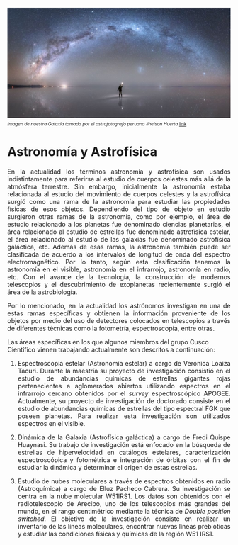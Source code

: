 ---
---

![](img/astronomy/galaxy.png)
<font size="1.5"> <i> Imagen de nuestra Galaxia tomada por el astrofotografo peruano Jheison Huerta </i> <a href="https://www.bbc.com/portuguese/internacional-50274440"> link </a> </font> 
# **Astronomía y Astrofísica**


<p style='text-align: justify;'> En la actualidad los términos astronomía y astrofísica son usados indistintamente para referirse al estudio de cuerpos celestes más allá de la atmósfera terrestre. Sin embargo, inicialmente la astronomía estaba relacionada al estudio del movimiento de cuerpos celestes y la astrofísica surgió como una rama de la astronomía para estudiar las propiedades físicas de esos objetos. Dependiendo del tipo de objeto en estudio surgieron otras ramas de la astronomía, como por ejemplo, el área de estudio relacionado a los planetas fue denominado ciencias planetarias, el área relacionado al estudio de estrellas fue denominado astrofísica estelar, el área relacionado al estudio de las galaxias fue denominado astrofísica galáctica, etc. Además de esas ramas, la astronomía también puede ser clasificada de acuerdo a los intervalos de longitud de onda del espectro electromagnético. Por lo tanto, según esta clasificación tenemos la astronomía en el visible, astronomía en el infrarrojo,  astronomía en radio, etc. Con el avance de la tecnología, la construcción de modernos telescopios y el descubrimiento de exoplanetas recientemente surgió el área de la astrobiología. </p>

<p style='text-align: justify;'> Por lo mencionado, en la actualidad los astrónomos investigan en una de estas ramas específicas y obtienen la información proveniente de los objetos por medio del uso de detectores colocados en telescopios a través de diferentes técnicas como la fotometría, espectroscopía, entre otras. </p>

Las áreas específicas en los que algunos miembros del grupo Cusco Científico vienen trabajando actualmente son descritos a continuación:

1. <p style='text-align: justify;'> Espectroscopia estelar (Astronomía estelar) a cargo de Verónica Loaiza Tacuri. Durante la maestría su proyecto de investigación consistió en el estudio de abundancias químicas de estrellas gigantes rojas pertenecientes a aglomerados abiertos utilizando espectros en el infrarrojo cercano obtenidos por el <i>survey</i> espectroscópico APOGEE. Actualmente, su proyecto de investigación de doctorado consiste en el estudio de abundancias químicas de estrellas del tipo espectral FGK que poseen planetas. Para realizar esta investigación son utilizados espectros en el visible.</p>

2. <p style='text-align: justify;'> Dinámica de la Galaxia (Astrofísica galáctica) a cargo de Fredi Quispe Huaynasi. Su trabajo de investigación está enfocado en la búsqueda de estrellas de hipervelocidad en catálogos estelares, caracterización espectroscópica y fotométrica e integración de órbitas con el fin de estudiar la dinámica y determinar el origen de estas estrellas.</p> 

3. <p style='text-align: justify;'> Estudio de nubes moleculares a través de espectros obtenidos en radio (Astroquímica) a cargo de Elluz Pacheco Cabrera. Su investigación se centra en la nube molecular  W51IRS1. Los datos son obtenidos con el radiotelescopio de Arecibo, uno de los telescopios más grandes del  mundo, en el rango centimétrico mediante la técnica de  <i>Double position switched.</i> El objetivo de la investigación consiste en realizar un inventario de las líneas moleculares, encontrar nuevas líneas prebióticas y estudiar las condiciones físicas y químicas de la región W51 IRS1. </p>
